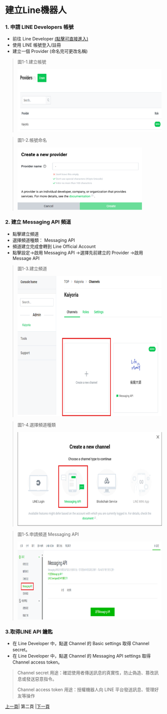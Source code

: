 # 建立Line機器人

### 1. 申請 LINE Developers 帳號
* 前往 Line Developer [(點擊可直接進入)](https://developers.line.biz/zh-hant/)
* 使用 LINE 帳號登入/註冊
* 建立一個 Provider (命名完可更改名稱)

>圖1-1.建立帳號
>
><img src="圖片/RAG_01.png" alt="RAG流程圖" width="800" height="200"/>

>圖1-2.帳號命名
>
><img src="圖片/RAG_02.png" alt="RAG流程圖" width="400" height="200"/>

### 2. 建立 Messaging API 頻道
* 點擊建立頻道
* 選擇頻道種類： Messaging API
* 頻道建立完成會轉到 Line Official Account
* 點擊設定->啟用 Messaging API ->選擇先前建立的 Provider ->啟用 Message API

>圖1-3.建立頻道
>
><img src="圖片/RAG_03.png" alt="RAG流程圖" width="700" height="450"/>

>圖1-4.選擇頻道種類
>
><img src="圖片/RAG_04.png" alt="RAG流程圖" width="600" height="300"/>

>圖1-5.申請頻道 Messaging API
>
><img src="圖片/RAG_05.png" alt="RAG流程圖" width="1000" height="250"/>

### 3.取得LINE API 鑰匙
* 在 Line Developer 中，點選 Channel 的 Basic settings 取得 Channel secret。
* 在 Line Developer 中，點選 Channel 的 Messaging API settings 取得 Channel access token。
> Channel secret 用途：確認使用者傳送訊息的真實性，防止偽造、篡改訊息或發送惡意指令。
> 
> Channel access token 用途：授權機器人向 LINE 平台發送訊息、管理好友等操作

[上一頁](README.md)| 第二頁 |[下一頁](STEP_1.md)
